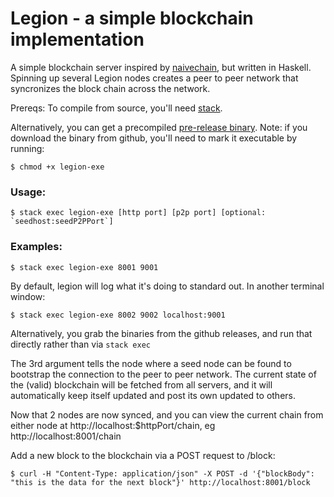 # Legion - a simple blockchain implementation

A simple blockchain server inspired by [naivechain](https://github.com/lhartikk/naivechain), but written in Haskell. Spinning up several
Legion nodes creates a peer to peer network that syncronizes the block chain across the network. 

Prereqs: To compile from source, you'll need [stack](https://docs.haskellstack.org/en/stable/README/).

Alternatively, you can get a precompiled [pre-release binary](https://github.com/aviaviavi/legion/releases). Note: if you download the binary
from github, you'll need to mark it executable by running:
```
$ chmod +x legion-exe
```

### Usage:

```
$ stack exec legion-exe [http port] [p2p port] [optional: `seedhost:seedP2PPort`]

```

### Examples:

```
$ stack exec legion-exe 8001 9001
```
By default, legion will log what it's doing to standard out. In another terminal window:
```
$ stack exec legion-exe 8002 9002 localhost:9001
```

Alternatively, you grab the binaries from the github releases, and run that directly rather than via `stack exec`

The 3rd argument tells the node where a seed node can be found to bootstrap the connection to the
peer to peer network. The current state of the (valid) blockchain will be fetched from all servers, and it will automatically
keep itself updated and post its own updated to others.

Now that 2 nodes are now synced, and you can view the current chain from either node at http://localhost:$httpPort/chain, eg http://localhost:8001/chain

Add a new block to the blockchain via a POST request to /block:

```
$ curl -H "Content-Type: application/json" -X POST -d '{"blockBody": "this is the data for the next block"}' http://localhost:8001/block
```



